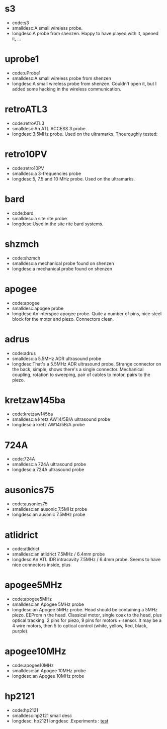 # s3
* code:s3
* smalldesc:A small wireless probe.
* longdesc:A probe from shenzen. Happy to have played with it, opened it, ...

# uprobe1
* code:uProbe1
* smalldesc:A small wireless probe from shenzen
* longdesc:A small wireless probe from shenzen. Couldn't open it, but I added some hacking in the wireless communication.

# retroATL3
* code:retroATL3
* smalldesc:An ATL ACCESS 3 probe.
* longdesc:3.5MHz probe. Used on the ultramarks. Thouroughly tested: 

# retro10PV
* code:retro10PV
* smalldesc:a 3-frequencies probe
* longdesc:5, 7.5 and 10 MHz probe. Used on the ultramarks.

# bard
* code:bard
* smalldesc:a site rite probe
* longdesc:Used in the site rite bard systems.

# shzmch
* code:shzmch
* smalldesc:a mechanical probe found on shenzen
* longdesc:a mechanical probe found on shenzen

# apogee
* code:apogee
* smalldesc:apogee probe
* longdesc:An interspec apogee probe. Quite a number of pins, nice steel block for the motor and piezo. Connectors clean.

# adrus
* code:adrus
* smalldesc:a 5.5MHz ADR ultrasound probe
* longdesc:That's a 5.5MHz ADR ultrasound probe. Strange connector on the back, simple, shows there's a single connector. Mechanical coupling, rotation to sweeping, pair of cables to motor, pairs to the piezo.

# kretzaw145ba
* code:kretzaw145ba
* smalldesc:a kretz AW14/5B/A ultrasound probe
* longdesc:a kretz AW14/5B/A probe

# 724A
* code:724A
* smalldesc:a 724A ultrasound probe
* longdesc:a 724A ultrasound probe

# ausonics75
* code:ausonics75
* smalldesc:an ausonic 7.5MHz probe
* longdesc:an ausonic 7.5MHz probe

# atlidrict
* code:atlidrict
* smalldesc:an atlidrict 7.5MHz / 6.4mm probe
* longdesc:An ATL IDR intracavity 7.5MHz / 6.4mm probe. Seems to have nice connectors inside, plus

# apogee5MHz
* code:apogee5MHz
* smalldesc:an Apogee 5MHz probe
* longdesc:an Apogee 5MHz probe. Head should be containing a 5MHz piezo. EEProm n the head. Classical motor, single coax to the head, plus optical tracking. 2 pins for piezo, 9 pins for motors + sensor. It may be a 4 wire motors, then 5 to optical control (white, yellow, Red, black, purple).

# apogee10MHz
* code:apogee10MHz
* smalldesc:an Apogee 10MHz probe
* longdesc:an Apogee 10MHz probe

# hp2121
* code:hp2121
* smalldesc:hp2121 small desc
* longdesc: hp2121 longdesc .Experiments : [test](/include/experiments/auto/20181013a.md)
